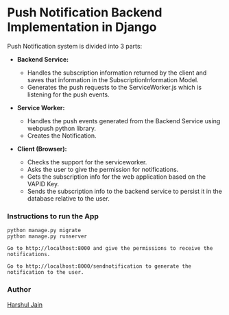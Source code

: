 # Push Notification Backend Implementation in Django

Push Notification system is divided into 3 parts: 
* **Backend Service:**
  - Handles the subscription information returned by the client and saves that information in the SubscriptionInformation Model.
  - Generates the push requests to the ServiceWorker.js which is listening for the push events.
  
* **Service Worker:**
  - Handles the push events generated from the Backend Service using webpush python library.
  - Creates the Notification.
  
* **Client (Browser):** 
  - Checks the support for the serviceworker.
  - Asks the user to give the permission for notifications.
  - Gets the subscription info for the web application based on the VAPID Key.
  - Sends the subscription info to the backend service to persist it in the database relative to the user.

 
### Instructions to run the App

```
python manage.py migrate
python manage.py runserver
```
```
Go to http://localhost:8000 and give the permissions to receive the notifications.
```
```
Go to http://localhost:8000/sendnotification to generate the notification to the user.
```

### Author
[Harshul Jain](https://github.com/harshul1610)

